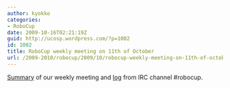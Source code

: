 ```yaml
---
author: kyokko
categories:
- RoboCup
date: 2009-10-16T02:21:19Z
guid: http://ucosp.wordpress.com/?p=1002
id: 1002
title: RoboCup weekly meeting on 11th of October
url: /2009-2010/robocup/2009/10/robocup-weekly-meeting-on-11th-of-october/
---
```


[Summary](https://stanley.cdf.toronto.edu/drproject/csc49x/robocup5/attachment/wiki/WikiStart/11_oct_meeting_robocup_minutes.txt/) of our weekly meeting and [log](https://stanley.cdf.toronto.edu/drproject/csc49x/robocup5/attachment/wiki/WikiStart/minutes_robocup_11_OCT.rtf) from IRC channel #robocup.